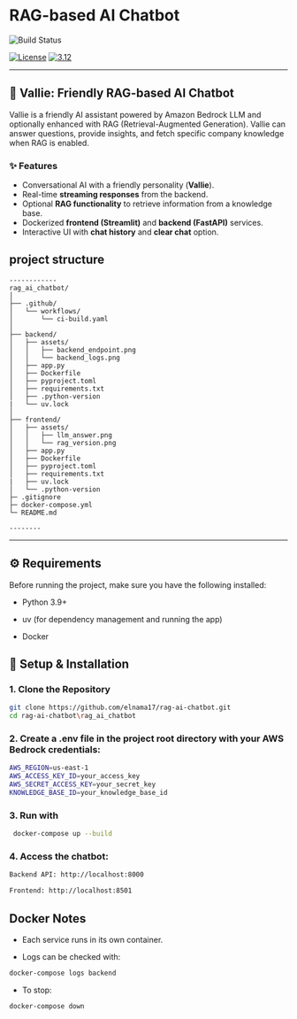 # RAG-based AI Chatbot

![Build Status](https://github.com/elnama17/rag_ai_chatbot/actions/workflows/ci-build.yaml/badge.svg)

[![License](https://img.shields.io/badge/License-Apache%202.0-blue.svg)](https://opensource.org/licenses/Apache-2.0)
[![3.12](https://img.shields.io/badge/Python-3.12-green.svg)](https://shields.io/)

---

## 🤖 Vallie: Friendly RAG-based AI Chatbot

Vallie is a friendly AI assistant powered by Amazon Bedrock LLM and optionally enhanced with RAG (Retrieval-Augmented Generation). Vallie can answer questions, provide insights, and fetch specific company knowledge when RAG is enabled.

### ✨ Features
- Conversational AI with a friendly personality (**Vallie**).  
- Real-time **streaming responses** from the backend.  
- Optional **RAG functionality** to retrieve information from a knowledge base.  
- Dockerized **frontend (Streamlit)** and **backend (FastAPI)** services.  
- Interactive UI with **chat history** and **clear chat** option.  

## project structure
```
------------
rag_ai_chatbot/
│
├── .github/
│   └── workflows/
│       └── ci-build.yaml
│
├── backend/
│   ├── assets/
│   │   ├── backend_endpoint.png
│   │   └── backend_logs.png
│   ├── app.py
│   ├── Dockerfile
│   ├── pyproject.toml
│   ├── requirements.txt
│   ├── .python-version
|   └── uv.lock
│
├── frontend/
│   ├── assets/
│   │   ├── llm_answer.png
│   │   └── rag_version.png
│   ├── app.py
│   ├── Dockerfile
│   ├── pyproject.toml
│   ├── requirements.txt
|   ├── uv.lock
│   └── .python-version
├─ .gitignore
├─ docker-compose.yml
└─ README.md

--------
```

---

## ⚙️ Requirements

Before running the project, make sure you have the following installed:

- Python 3.9+

- uv (for dependency management and running the app)

- Docker

## 🚀 Setup & Installation

### 1. Clone the Repository
```bash
git clone https://github.com/elnama17/rag-ai-chatbot.git
cd rag-ai-chatbot\rag_ai_chatbot
```
### 2. Create a .env file in the project root directory with your AWS Bedrock credentials:
```bash
AWS_REGION=us-east-1
AWS_ACCESS_KEY_ID=your_access_key
AWS_SECRET_ACCESS_KEY=your_secret_key
KNOWLEDGE_BASE_ID=your_knowledge_base_id
```
### 3. Run with
``` bash
 docker-compose up --build
 ```

### 4. Access the chatbot:
```bash
Backend API: http://localhost:8000

Frontend: http://localhost:8501
```
## Docker Notes

- Each service runs in its own container.

- Logs can be checked with:
```bash
docker-compose logs backend
```
- To stop:
```
docker-compose down
```
